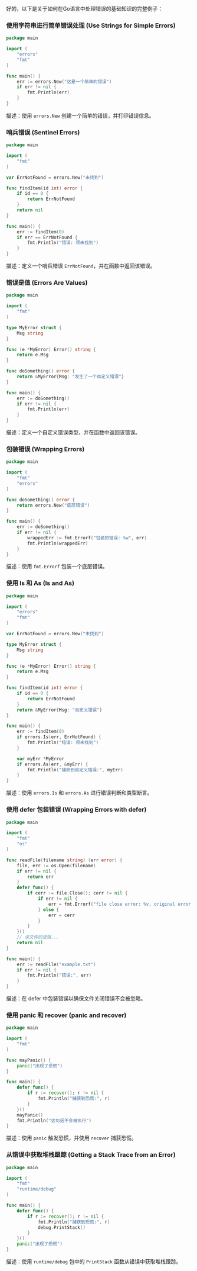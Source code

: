 好的，以下是关于如何在Go语言中处理错误的基础知识的完整例子：

### 使用字符串进行简单错误处理 (Use Strings for Simple Errors)
```go
package main

import (
    "errors"
    "fmt"
)

func main() {
    err := errors.New("这是一个简单的错误")
    if err != nil {
        fmt.Println(err)
    }
}
```
描述：使用 `errors.New` 创建一个简单的错误，并打印错误信息。

### 哨兵错误 (Sentinel Errors)
```go
package main

import (
    "fmt"
)

var ErrNotFound = errors.New("未找到")

func findItem(id int) error {
    if id == 0 {
        return ErrNotFound
    }
    return nil
}

func main() {
    err := findItem(0)
    if err == ErrNotFound {
        fmt.Println("错误: 项未找到")
    }
}
```
描述：定义一个哨兵错误 `ErrNotFound`，并在函数中返回该错误。

### 错误是值 (Errors Are Values)
```go
package main

import (
    "fmt"
)

type MyError struct {
    Msg string
}

func (e *MyError) Error() string {
    return e.Msg
}

func doSomething() error {
    return &MyError{Msg: "发生了一个自定义错误"}
}

func main() {
    err := doSomething()
    if err != nil {
        fmt.Println(err)
    }
}
```
描述：定义一个自定义错误类型，并在函数中返回该错误。

### 包装错误 (Wrapping Errors)
```go
package main

import (
    "fmt"
    "errors"
)

func doSomething() error {
    return errors.New("底层错误")
}

func main() {
    err := doSomething()
    if err != nil {
        wrappedErr := fmt.Errorf("包装的错误: %w", err)
        fmt.Println(wrappedErr)
    }
}
```
描述：使用 `fmt.Errorf` 包装一个底层错误。

### 使用 Is 和 As (Is and As)
```go
package main

import (
    "errors"
    "fmt"
)

var ErrNotFound = errors.New("未找到")

type MyError struct {
    Msg string
}

func (e *MyError) Error() string {
    return e.Msg
}

func findItem(id int) error {
    if id == 0 {
        return ErrNotFound
    }
    return &MyError{Msg: "自定义错误"}
}

func main() {
    err := findItem(0)
    if errors.Is(err, ErrNotFound) {
        fmt.Println("错误: 项未找到")
    }

    var myErr *MyError
    if errors.As(err, &myErr) {
        fmt.Println("捕获到自定义错误:", myErr)
    }
}
```
描述：使用 `errors.Is` 和 `errors.As` 进行错误判断和类型断言。

### 使用 defer 包装错误 (Wrapping Errors with defer)
```go
package main

import (
    "fmt"
    "os"
)

func readFile(filename string) (err error) {
    file, err := os.Open(filename)
    if err != nil {
        return err
    }
    defer func() {
        if cerr := file.Close(); cerr != nil {
            if err != nil {
                err = fmt.Errorf("file close error: %v, original error: %w", cerr, err)
            } else {
                err = cerr
            }
        }
    }()
    // 读文件的逻辑...
    return nil
}

func main() {
    err := readFile("example.txt")
    if err != nil {
        fmt.Println("错误:", err)
    }
}
```
描述：在 defer 中包装错误以确保文件关闭错误不会被忽略。

### 使用 panic 和 recover (panic and recover)
```go
package main

import (
    "fmt"
)

func mayPanic() {
    panic("出现了恐慌")
}

func main() {
    defer func() {
        if r := recover(); r != nil {
            fmt.Println("捕获到恐慌:", r)
        }
    }()
    mayPanic()
    fmt.Println("这句话不会被执行")
}
```
描述：使用 `panic` 触发恐慌，并使用 `recover` 捕获恐慌。

### 从错误中获取堆栈跟踪 (Getting a Stack Trace from an Error)
```go
package main

import (
    "fmt"
    "runtime/debug"
)

func main() {
    defer func() {
        if r := recover(); r != nil {
            fmt.Println("捕获到恐慌:", r)
            debug.PrintStack()
        }
    }()
    panic("出现了恐慌")
}
```
描述：使用 `runtime/debug` 包中的 `PrintStack` 函数从错误中获取堆栈跟踪。